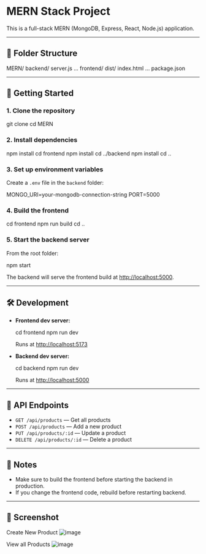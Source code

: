 # MERN Stack Project

This is a full-stack MERN (MongoDB, Express, React, Node.js) application.

---

## 📁 Folder Structure


MERN/
  backend/
    server.js
    ...
  frontend/
    dist/
      index.html
    ...
  package.json


---

## 🚀 Getting Started

### 1. **Clone the repository**

git clone <your-repo-url>
cd MERN


### 2. **Install dependencies**

npm install
cd frontend
npm install
cd ../backend
npm install
cd ..

### 3. **Set up environment variables**

Create a `.env` file in the `backend` folder:

MONGO_URI=your-mongodb-connection-string
PORT=5000

### 4. **Build the frontend**

cd frontend
npm run build
cd ..

### 5. **Start the backend server**

From the root folder:

npm start

The backend will serve the frontend build at [http://localhost:5000](http://localhost:5000).

---

## 🛠 Development

- **Frontend dev server:**  
 
  cd frontend
  npm run dev

  Runs at [http://localhost:5173](http://localhost:5173)

- **Backend dev server:**  

  cd backend
  npm run dev

  Runs at [http://localhost:5000](http://localhost:5000)

---

## 🔗 API Endpoints

- `GET /api/products` — Get all products
- `POST /api/products` — Add a new product
- `PUT /api/products/:id` — Update a product
- `DELETE /api/products/:id` — Delete a product

---

## 📝 Notes

- Make sure to build the frontend before starting the backend in production.
- If you change the frontend code, rebuild before restarting backend.

---

## 📄 Screenshot

Create New Product
![image](https://github.com/user-attachments/assets/1f869201-13be-4a9c-9e1c-8cea19c37f04)


View all Products
![image](https://github.com/user-attachments/assets/16666cb6-76d3-480c-9393-687691d008ed)

